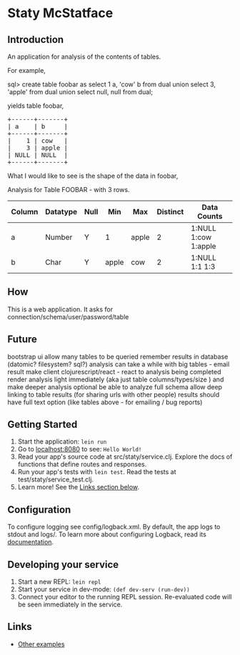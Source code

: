 # Staty McStatface

## Introduction

An application for analysis of the contents of tables.

For example,

sql> create table foobar as select 1 a, 'cow' b from dual union select 3, 'apple' from dual union select null, null from dual;

yields table foobar,

<pre>
+------+-------+
| a    | b     |
+------+-------+
|    1 | cow   |
|    3 | apple |
| NULL | NULL  |
+------+-------+
</pre>

What I would like to see is the shape of the data in foobar,
 
Analysis for Table FOOBAR - with 3 rows.

| Column | Datatype | Null | Min   | Max   | Distinct | Data Counts          | 
| ------ | -------- | ---- | ----- | ---   | -------- | -------------------- |
| a      | Number   | Y    | 1     | apple | 2        | 1:NULL 1:cow 1:apple |
| b      | Char     | Y    | apple | cow   | 2        | 1:NULL 1:1 1:3       |


## How

This is a web application.   It asks for connection/schema/user/password/table 


## Future

bootstrap ui
allow many tables to be queried
remember results in database (datomic? filesystem? sql?)
analysis can take a while with big tables - email result
make client clojurescript/react - react to analysis being completed
render analysis light immediately (aka just table columns/types/size ) and make deeper analysis optional
be able to analyze full schema
allow deep linking to table results (for sharing urls with other people)
results should have full text option (like tables above - for emailing / bug reports)




## Getting Started

1. Start the application: `lein run`
2. Go to [localhost:8080](http://localhost:8080/) to see: `Hello World!`
3. Read your app's source code at src/staty/service.clj. Explore the docs of functions
   that define routes and responses.
4. Run your app's tests with `lein test`. Read the tests at test/staty/service_test.clj.
5. Learn more! See the [Links section below](#links).


## Configuration

To configure logging see config/logback.xml. By default, the app logs to stdout and logs/.
To learn more about configuring Logback, read its [documentation](http://logback.qos.ch/documentation.html).


## Developing your service

1. Start a new REPL: `lein repl`
2. Start your service in dev-mode: `(def dev-serv (run-dev))`
3. Connect your editor to the running REPL session.
   Re-evaluated code will be seen immediately in the service.

## Links
* [Other examples](https://github.com/pedestal/samples)

